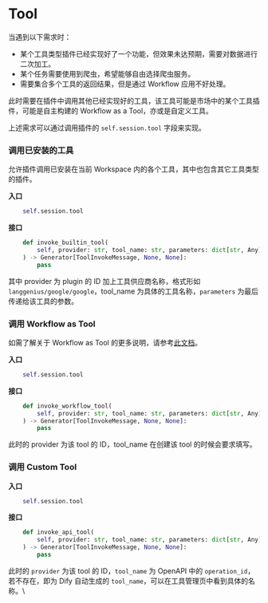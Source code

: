 # Tool

当遇到以下需求时：

* 某个工具类型插件已经实现好了一个功能，但效果未达预期，需要对数据进行二次加工。
* 某个任务需要使用到爬虫，希望能够自由选择爬虫服务。
* 需要集合多个工具的返回结果，但是通过 Workflow 应用不好处理。

此时需要在插件中调用其他已经实现好的工具，该工具可能是市场中的某个工具插件，可能是自主构建的 Workflow as a Tool，亦或是自定义工具。

上述需求可以通过调用插件的 `self.session.tool` 字段来实现。

### 调用已安装的工具

允许插件调用已安装在当前 Workspace 内的各个工具，其中也包含其它工具类型的插件。

**入口**

```python
    self.session.tool
```

**接口**

```python
    def invoke_builtin_tool(
        self, provider: str, tool_name: str, parameters: dict[str, Any]
    ) -> Generator[ToolInvokeMessage, None, None]:
        pass
```

其中 provider 为 plugin 的 ID 加上工具供应商名称，格式形如 `langgenius/google/google`，tool\_name 为具体的工具名称，`parameters` 为最后传递给该工具的参数。

### 调用 Workflow as Tool

如需了解关于 Workflow as Tool 的更多说明，请参考[此文档](tool.md#diao-yong-workflow-as-tool)。

**入口**

```python
    self.session.tool
```

**接口**

```python
    def invoke_workflow_tool(
        self, provider: str, tool_name: str, parameters: dict[str, Any]
    ) -> Generator[ToolInvokeMessage, None, None]:
        pass
```

此时的 provider 为该 tool 的 ID，tool\_name 在创建该 tool 的时候会要求填写。

### 调用 Custom Tool

**入口**

```python
    self.session.tool
```

**接口**

```python
    def invoke_api_tool(
        self, provider: str, tool_name: str, parameters: dict[str, Any]
    ) -> Generator[ToolInvokeMessage, None, None]:
        pass
```

此时的 `provider` 为该 tool 的 ID，`tool_name` 为 OpenAPI 中的 `operation_id`，若不存在，即为 Dify 自动生成的 `tool_name`，可以在工具管理页中看到具体的名称。\
